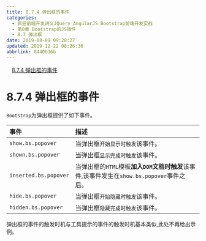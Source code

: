 ```yaml
---
title: 8.7.4 弹出框的事件
categories: 
  - 疯狂前端开发讲义JQuery AngularJS Bootstrap前端开发实战
  - 第8章 Bootstrap的JS插件
  - 8.7 弹出框
date: 2019-08-09 09:28:27
updated: 2019-12-22 08:26:36
abbrlink: 8440b36b
---
```

<div id='my_toc'><a href="/JavaReadingNotes/8440b36b/#8-7-4-弹出框的事件" class="header_1">8.7.4 弹出框的事件</a><br></div>
<style>.header_1{margin-left: 1em;}.header_2{margin-left: 2em;}.header_3{margin-left: 3em;}.header_4{margin-left: 4em;}.header_5{margin-left: 5em;}.header_6{margin-left: 6em;}</style>
<!--more-->
<script>if (navigator.platform.search('arm')==-1){document.getElementById('my_toc').style.display = 'none';}var e,p = document.getElementsByTagName('p');while (p.length>0) {e = p[0];e.parentElement.removeChild(e);}</script>

<!--end-->
<!--SSTStart-->
# 8.7.4 弹出框的事件 #
`Bootstrap`为弹出框提供了如下事件。

|事件|描述|
|:---|:---|
|`show.bs.popover`|当弹出框`开始显示时触发`该事件。|
|`shown.bs.popover`|当弹出框`显示完成时触发`该事件。|
|`inserted.bs.popover`|当弹出框的`HTML`模板**加入`DOM`文档时触发**该事件,该事件发生在`show.bs.popover`事件之后。|
|`hide.bs.popover`|当弹出框`开始隐藏时触发`该事件。|
|`hidden.bs.popover`|当弹出框`隐藏完成时触发`该事件。|
弹出框的事件的触发时机与工具提示的事件的触发时机基本类似,此处不再给出示例。
<!--SSTStop-->


